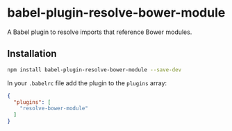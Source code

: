 # babel-plugin-resolve-bower-module

A Babel plugin to resolve imports that reference Bower modules.

## Installation

```bash
npm install babel-plugin-resolve-bower-module --save-dev
```

In your `.babelrc` file add the plugin to the `plugins` array:

```json
{
  "plugins": [
    "resolve-bower-module"
  ]
}
```
